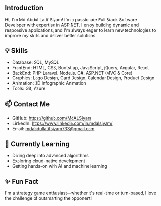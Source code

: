 ##  Introduction
  Hi, I'm Md Abdul Latif Siyam!
  I'm a passionate Full Stack Software Developer with expertise in ASP.NET. 
  I enjoy building dynamic and responsive applications, and I'm always eager to learn new technologies to improve my skills and deliver better solutions.

## 💡 Skills
-  Database: SQL, MySQL
-  FrontEnd: HTML, CSS, Bootstrap, JavaScript, jQuery, Angular, React
-  BackEnd: PHP-Laravel, Node.js, C#, ASP.NET (MVC & Core)
-  Graphics: Logo Design, Card Design, Calendar Design, Product Design
-  Animation: 3D Infographic Animation
-  Tools: Git, Azure

## 📫 Contact Me
-  GitHub:    https://github.com/MdALSiyam
-  LinkedIn:  https://www.linkedin.com/in/mdalsiyam/
-  Email:     mdabdullatifsiyam733@gmail.com

## 🌱 Currently Learning
-  Diving deep into advanced algorithms
-  Exploring cloud-native development
-  Getting hands-on with AI and machine learning

## ✨ Fun Fact
I'm a strategy game enthusiast—whether it's real-time or turn-based, I love the challenge of outsmarting the opponent!
